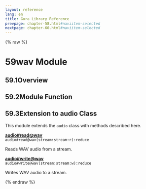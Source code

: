 ```yaml
---
layout: reference
lang: en
title: Gura Library Reference
prevpage: chapter-58.html#naviitem-selected
nextpage: chapter-60.html#naviitem-selected
---
```

{% raw %}
<h1><span class="caption-index-1">59</span>wav Module</h1>
<h2><span class="caption-index-2">59.1</span><a name="anchor-59-1"></a>Overview</h2>
<h2><span class="caption-index-2">59.2</span><a name="anchor-59-2"></a>Module Function</h2>
<h2><span class="caption-index-2">59.3</span><a name="anchor-59-3"></a>Extension to audio Class</h2>
<p>
This module extends the <code class="highlighter-rouge">audio</code> class with methods described here.
</p>
<p>
<div><strong style="text-decoration:underline">audio#read@wav</strong></div>
<div style="margin-bottom:1em"><code>audio#read@wav(stream:stream:r):reduce</code></div>
Reads WAV audio from a stream.
</p>
<p>
<div><strong style="text-decoration:underline">audio#write@wav</strong></div>
<div style="margin-bottom:1em"><code>audio#write@wav(stream:stream:w):reduce</code></div>
Writes WAV audio to a stream.
</p>
{% endraw %}
